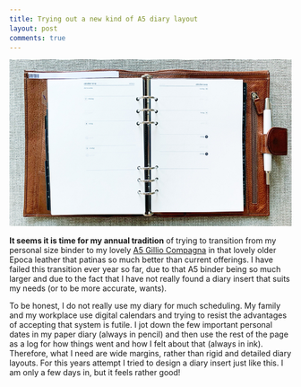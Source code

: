 ```yaml
---
title: Trying out a new kind of A5 diary layout
layout: post
comments: true
---
```


<a href="/assets/weekly-margins.jpg"><img src="/assets/weekly-margins.jpg"></a>

**It seems it is time for my annual tradition** of trying to transition from my personal size binder to my lovely [A5 Gillio Compagna](https://www.gillio.be/en/leather-items/planners-covers/organiser-a5-compagna-2) in that lovely older Epoca leather that patinas so much better than current offerings. I have failed this transition ever year so far, due to that A5 binder being so much larger and due to the fact that I have not really found a diary insert that suits my needs (or to be more accurate, wants).

To be honest, I do not really use my diary for much scheduling. My family and my workplace use digital calendars and trying to resist the advantages of accepting that system is futile. I jot down the few important personal dates in my paper diary (always in pencil) and then use the rest of the page as a log for how things went and how I felt about that (always in ink). Therefore, what I need are wide margins, rather than rigid and detailed diary layouts. For this years attempt I tried to design a diary insert just like this. I am only a few days in, but it feels rather good!
